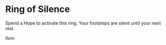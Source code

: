 # Ring of Silence

Spend a Hope to activate this ring. Your footsteps are silent until your next rest.

*Item*

